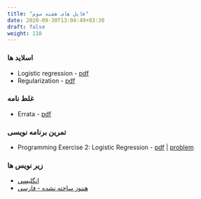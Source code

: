 ```yaml
---
title: "فایل های هفته سوم"
date: 2020-09-30T13:04:49+03:30
draft: false
weight: 110
---
```


### اسلاید ها
- Logistic regression - [pdf](../files/Lecture6.pdf)
- Regularization - [pdf](../files/Lecture7.pdf)

### غلط نامه
- Errata - [pdf](../files/errata.pdf)

### تمرین برنامه نویسی
- Programming Exercise 2: Logistic Regression - [pdf](../files/ex2.pdf) | [problem](../files/machine-learning-ex2.zip)

### زیر نویس ها
- [انگلیسی](../files/WEEK3-English-Subtitle.zip)
- [ هننوز ساخته نشده - فارسی]()